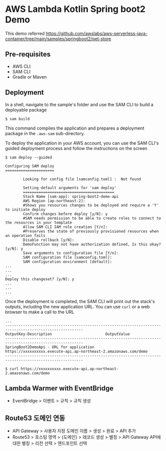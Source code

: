 # AWS Lambda Kotlin Spring boot2 Demo

This demo referred https://github.com/awslabs/aws-serverless-java-container/tree/main/samples/springboot2/pet-store  

## Pre-requisites

- AWS CLI
- SAM CLI
- Gradle or Maven

## Deployment

In a shell, navigate to the sample's folder and use the SAM CLI to build a deployable package
```
$ sam build
```

This command compiles the application and prepares a deployment package in the `.aws-sam` sub-directory.

To deploy the application in your AWS account, you can use the SAM CLI's guided deployment process and follow the instructions on the screen

```
$ sam deploy --guided
```

```
Configuring SAM deploy
======================

        Looking for config file [samconfig.toml] :  Not found

        Setting default arguments for 'sam deploy'
        =========================================
        Stack Name [sam-app]: spring-boot2-demo-api
        AWS Region [ap-northeast-2]: 
        #Shows you resources changes to be deployed and require a 'Y' to initiate deploy
        Confirm changes before deploy [y/N]: y
        #SAM needs permission to be able to create roles to connect to the resources in your template
        Allow SAM CLI IAM role creation [Y/n]: 
        #Preserves the state of previously provisioned resources when an operation fails
        Disable rollback [y/N]: 
        DemoFunction may not have authorization defined, Is this okay? [y/N]: y
        Save arguments to configuration file [Y/n]: 
        SAM configuration file [samconfig.toml]: 
        SAM configuration environment [default]:
...
...
...
Deploy this changeset? [y/N]: y
...
...
...
```

Once the deployment is completed, the SAM CLI will print out the stack's outputs, including the new application URL. You can use `curl` or a web browser to make a call to the URL

```
...
---------------------------------------------------------------------------------------------------------
OutputKey-Description                        OutputValue
---------------------------------------------------------------------------------------------------------
SpringBoot2DemoApi - URL for application            https://xxxxxxxxxx.execute-api.ap-northeast-2.amazonaws.com/demo
---------------------------------------------------------------------------------------------------------

$ curl https://xxxxxxxxxx.execute-api.ap-northeast-2.amazonaws.com/demo
```

## Lambda Warmer with EventBridge

- EventBridge > 이벤트 > 규칙 > 규칙 생성

## Route53 도메인 연동

- API Gateway > 사용자 지정 도메인 이름 > 생성 > 완료 > API 추가
- Route53 > 호스팅 영역 > {도메인} > 레코드 생성 > 별칭 > API Gateway API에 대한 별칭 > 리전 선택 > 엔드포인트 선택
